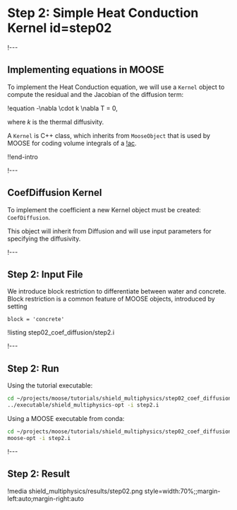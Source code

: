 # Step 2: Simple Heat Conduction Kernel id=step02

!---

## Implementing equations in MOOSE

To implement the Heat Conduction equation, we will use a `Kernel`  object to compute the
residual and the Jacobian of the diffusion term:

!equation
-\nabla \cdot k \nabla T = 0,

where  $k$  is the thermal diffusivity.

A `Kernel`  is C++ class, which inherits from `MooseObject` that is used by MOOSE for coding
volume integrals of a [!ac](PDE).

!!end-intro

!---

## CoefDiffusion Kernel

To implement the coefficient a new Kernel object must be created: `CoefDiffusion`.

This object will inherit from Diffusion and will use input parameters for specifying the
diffusivity.

!---

## Step 2: Input File

We introduce block restriction to differentiate between water and concrete.
Block restriction is a common feature of MOOSE objects, introduced by setting

```text
block = 'concrete'
```

!listing step02_coef_diffusion/step2.i

!---

## Step 2: Run

Using the tutorial executable:

```bash
cd ~/projects/moose/tutorials/shield_multiphysics/step02_coef_diffusion
../executable/shield_multiphysics-opt -i step2.i
```

Using a MOOSE executable from conda:

```bash
cd ~/projects/moose/tutorials/shield_multiphysics/step02_coef_diffusion
moose-opt -i step2.i
```


!---

## Step 2: Result

!media shield_multiphysics/results/step02.png style=width:70%;;margin-left:auto;margin-right:auto

